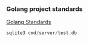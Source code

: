 ### Golang project standards
[Golang Standards](https://github.com/golang-standards/project-layout)

```sql
sqlite3 cmd/server/test.db
```
